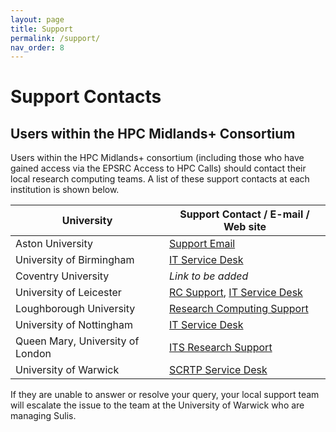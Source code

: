 ```yaml
---
layout: page
title: Support
permalink: /support/
nav_order: 8
---
```


# Support Contacts

## Users within the HPC Midlands+ Consortium

Users within the HPC Midlands+ consortium (including those who have gained access via the EPSRC Access to HPC Calls) should contact their local research computing teams. A list of these support contacts at each institution is shown below.

University | Support Contact / E-mail / Web site
---------- | -----------------------------------
Aston University | [Support Email](mailto:hpc_support@aston.ac.uk)
University of Birmingham | [IT Service Desk](http://www.itservicedesk.bham.ac.uk/)
Coventry University | *Link to be added*
University of Leicester | [RC Support](mailto:rcs.support@le.ac.uk), [IT Service Desk](http://www2.le.ac.uk/offices/itservices)
Loughborough University | [Research Computing Support](mailto:research-computing@lboro.ac.uk)
University of Nottingham | [IT Service Desk](https://www.nottingham.ac.uk/it-services/research/uon-compute-service/midlands-plus.aspx)
Queen Mary, University of London | [ITS Research Support](mailto:its-research-support@qmul.ac.uk)
University of Warwick | [SCRTP Service Desk](https://bugzilla.csc.warwick.ac.uk/bugzilla)

If they are unable to answer or resolve your query, your local support team will escalate the issue to the team at the University of Warwick who are managing Sulis.
